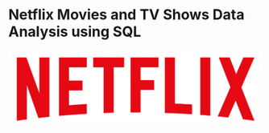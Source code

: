 # Netflix Movies and TV Shows Data Analysis using SQL

![Netflix logo](https://github.com/Egitto-Data/Netflix_sql_project/blob/main/logo.png)

